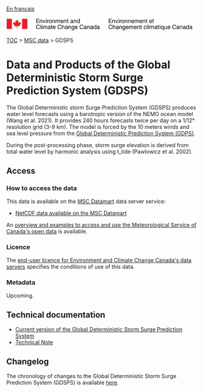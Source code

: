 [En français](readme_gdsps_fr.md)

![ECCC logo](../../img_eccc-logo.png)

[TOC](../../readme_en.md) > [MSC data](../readme_en.md) > GDSPS

# Data and Products of the Global Deterministic Storm Surge Prediction System (GDSPS)

The Global Deterministic storm Surge Prediction System (GDSPS) produces water level forecasts using a barotropic version of the NEMO ocean model (Wang et al. 2021). It provides 240 hours forecasts twice per day on a 1/12° resolution grid (3-9 km). The model is forced by the 10 meters winds and sea level pressure from the [Global Deterministic Prediction System (GDPS)](../nwp_gdps/readme_gdps_en.md).

During the post-processing phase, storm surge elevation is derived from total water level by harmonic analysis using t_tide (Pawlowicz et al. 2002).

## Access

### How to access the data

This data is available on the [MSC Datamart](../../msc-datamart/readme_en.md) data server service:

* [NetCDF data available on the MSC Datamart](readme_gdsps-datamart_en.md)

An [overview and examples to access and use the Meteorological Service of Canada's open data](../../usage/readme_en.md) is available.

### Licence

The [end-user licence for Environment and Climate Change Canada's data servers](../../licence/readme_en.md) specifies the conditions of use of this data.

### Metadata

Upcoming.

## Technical documentation

* [Current version of the Global Deterministic Storm Surge Prediction System](https://collaboration.cmc.ec.gc.ca/cmc/CMOI/product_guide/docs/tech_specifications/tech_specifications_GDSPS_e.pdf)
* [Technical Note](http://collaboration.cmc.ec.gc.ca/cmc/CMOI/product_guide/docs/tech_notes/technote_gdsps_e.pdf)

## Changelog

The chronology of changes to the Global Deterministic Storm Surge Prediction System (GDSPS) is available [here](changelog_gdsps_en.md).
